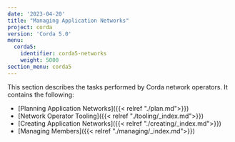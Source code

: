 ```yaml
---
date: '2023-04-20'
title: "Managing Application Networks"
project: corda
version: 'Corda 5.0'
menu:
  corda5:
    identifier: corda5-networks
    weight: 5000
section_menu: corda5
---
```

This section describes the tasks performed by Corda network operators. It contains the following:
* [Planning Application Networks]({{< relref "./plan.md">}})
* [Network Operator Tooling]({{< relref "./tooling/_index.md">}})
* [Creating Application Networks]({{< relref "./creating/_index.md">}})
* [Managing Members]({{< relref "./managing/_index.md">}})